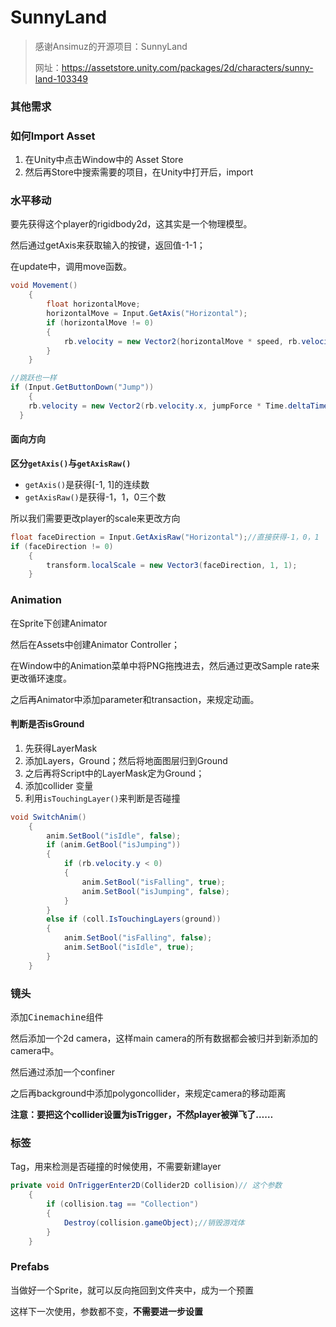 # SunnyLand

>感谢Ansimuz的开源项目：SunnyLand
>
>网址：https://assetstore.unity.com/packages/2d/characters/sunny-land-103349

### 其他需求



### 如何Import Asset

1. 在Unity中点击Window中的 Asset Store
2. 然后再Store中搜索需要的项目，在Unity中打开后，import



### 水平移动

要先获得这个player的rigidbody2d，这其实是一个物理模型。

然后通过getAxis来获取输入的按键，返回值-1-1；

在update中，调用move函数。

```c#
void Movement()
    {
        float horizontalMove;
        horizontalMove = Input.GetAxis("Horizontal");
        if (horizontalMove != 0)
        {
            rb.velocity = new Vector2(horizontalMove * speed, rb.velocity.y);
        }
    }

//跳跃也一样
if (Input.GetButtonDown("Jump"))
	{
    rb.velocity = new Vector2(rb.velocity.x, jumpForce * Time.deltaTime);
  }
```

#### 面向方向

**区分`getAxis()`与`getAxisRaw()`**

* `getAxis()`是获得[-1, 1]的连续数
* `getAxisRaw()`是获得-1，1，0三个数



所以我们需要更改player的scale来更改方向

```c#
float faceDirection = Input.GetAxisRaw("Horizontal");//直接获得-1，0，1
if (faceDirection != 0)
	{
		transform.localScale = new Vector3(faceDirection, 1, 1);
	}
```



### Animation

在Sprite下创建Animator

然后在Assets中创建Animator Controller；

在Window中的Animation菜单中将PNG拖拽进去，然后通过更改Sample rate来更改循环速度。

之后再Animator中添加parameter和transaction，来规定动画。

#### 判断是否isGround

1. 先获得LayerMask
2. 添加Layers，Ground；然后将地面图层归到Ground
3. 之后再将Script中的LayerMask定为Ground；
4. 添加collider 变量
5. 利用`isTouchingLayer()`来判断是否碰撞

```c#
void SwitchAnim()
    {
        anim.SetBool("isIdle", false);
        if (anim.GetBool("isJumping"))
        {
            if (rb.velocity.y < 0)
            {
                anim.SetBool("isFalling", true);
                anim.SetBool("isJumping", false);
            }
        }
        else if (coll.IsTouchingLayers(ground))
        {
            anim.SetBool("isFalling", false);
            anim.SetBool("isIdle", true);
        }
    }
```





### 镜头

添加<kbd>Cinemachine</kbd>组件

然后添加一个2d camera，这样main camera的所有数据都会被归并到新添加的camera中。

然后通过添加一个confiner

之后再background中添加polygoncollider，来规定camera的移动距离

**注意：要把这个collider设置为isTrigger，不然player被弹飞了……**



### 标签

Tag，用来检测是否碰撞的时候使用，不需要新建layer

```c#
private void OnTriggerEnter2D(Collider2D collision)// 这个参数
    {
        if (collision.tag == "Collection")
        {
            Destroy(collision.gameObject);//销毁游戏体
        }
    }
```



### Prefabs

当做好一个Sprite，就可以反向拖回到文件夹中，成为一个预置

这样下一次使用，参数都不变，**不需要进一步设置**
